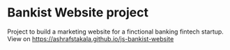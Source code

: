# Bankist Website project

Project to build a marketing website for a finctional banking fintech startup. View on https://ashrafstakala.github.io/js-bankist-website
